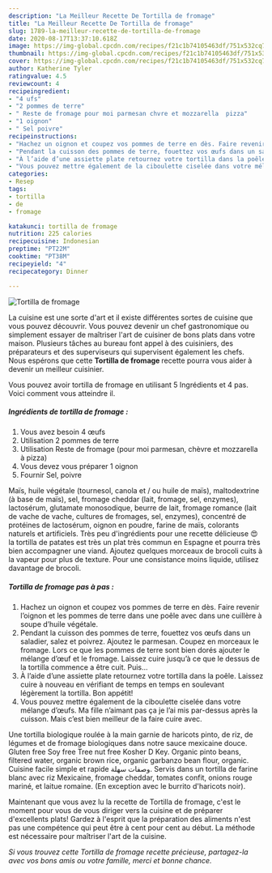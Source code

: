```yaml
---
description: "La Meilleur Recette De Tortilla de fromage"
title: "La Meilleur Recette De Tortilla de fromage"
slug: 1789-la-meilleur-recette-de-tortilla-de-fromage
date: 2020-08-17T13:37:10.618Z
image: https://img-global.cpcdn.com/recipes/f21c1b74105463df/751x532cq70/tortilla-de-fromage-photo-principale-de-la-recette.jpg
thumbnail: https://img-global.cpcdn.com/recipes/f21c1b74105463df/751x532cq70/tortilla-de-fromage-photo-principale-de-la-recette.jpg
cover: https://img-global.cpcdn.com/recipes/f21c1b74105463df/751x532cq70/tortilla-de-fromage-photo-principale-de-la-recette.jpg
author: Katherine Tyler
ratingvalue: 4.5
reviewcount: 4
recipeingredient:
- "4 ufs"
- "2 pommes de terre"
- " Reste de fromage pour moi parmesan chvre et mozzarella  pizza"
- "1 oignon"
- " Sel poivre"
recipeinstructions:
- "Hachez un oignon et coupez vos pommes de terre en dès. Faire revenir l’oignon et les pommes de terre dans une poêle avec dans une cuillère à soupe d’huile végétale."
- "Pendant la cuisson des pommes de terre, fouettez vos œufs dans un saladier, salez et poivrez. Ajoutez le parmesan. Coupez en morceaux le fromage. Lors ce que les pommes de terre sont bien dorés ajouter le mélange d’œuf et le fromage. Laissez cuire jusqu’à ce que le dessus de la tortilla commence a être cuit. Puis..."
- "À l’aide d’une assiette plate retournez votre tortilla dans la poêle. Laissez cuire à nouveau en vérifiant de temps en temps en soulevant légèrement la tortilla. Bon appétit!"
- "Vous pouvez mettre également de la ciboulette ciselée dans votre mélange d’œufs. Ma fille n’aimant pas ça je l’ai mis par-dessus après la cuisson. Mais c’est bien meilleur de la faire cuire avec."
categories:
- Resep
tags:
- tortilla
- de
- fromage

katakunci: tortilla de fromage 
nutrition: 225 calories
recipecuisine: Indonesian
preptime: "PT22M"
cooktime: "PT38M"
recipeyield: "4"
recipecategory: Dinner

---
```



![Tortilla de fromage](https://img-global.cpcdn.com/recipes/f21c1b74105463df/751x532cq70/tortilla-de-fromage-photo-principale-de-la-recette.jpg)

La cuisine est une sorte d'art et il existe différentes sortes de cuisine que vous pouvez découvrir. Vous pouvez devenir un chef gastronomique ou simplement essayer de maîtriser l'art de cuisiner de bons plats dans votre maison. Plusieurs tâches au bureau font appel à des cuisiniers, des préparateurs et des superviseurs qui supervisent également les chefs. Nous espérons que cette <strong> Tortilla de fromage </strong> recette pourra vous aider à devenir un meilleur cuisinier.

<!--inarticleads1-->

Vous pouvez avoir tortilla de fromage en utilisant 5 Ingrédients et 4 pas. Voici comment vous atteindre il.

##### Ingrédients de tortilla de fromage :

1. Vous avez besoin 4 œufs
1. Utilisation 2 pommes de terre
1. Utilisation  Reste de fromage (pour moi parmesan, chèvre et mozzarella à pizza)
1. Vous devez vous préparer 1 oignon
1. Fournir  Sel, poivre


Maïs, huile végétale (tournesol, canola et / ou huile de maïs), maltodextrine (à base de maïs), sel, fromage cheddar (lait, fromage, sel, enzymes), lactosérum, glutamate monosodique, beurre de lait, fromage romance (lait de vache de vache, cultures de fromages, sel, enzymes), concentré de protéines de lactosérum, oignon en poudre, farine de maïs, colorants naturels et artificiels. Très peu d&#39;ingrédients pour une recette délicieuse 😍 la tortilla de patates est très un plat très commun en Espagne et pourra très bien accompagner une viand. Ajoutez quelques morceaux de brocoli cuits à la vapeur pour plus de texture. Pour une consistance moins liquide, utilisez davantage de brocoli. 

<!--inarticleads2-->

##### Tortilla de fromage pas à pas :

1. Hachez un oignon et coupez vos pommes de terre en dès. Faire revenir l’oignon et les pommes de terre dans une poêle avec dans une cuillère à soupe d’huile végétale.
1. Pendant la cuisson des pommes de terre, fouettez vos œufs dans un saladier, salez et poivrez. Ajoutez le parmesan. Coupez en morceaux le fromage. Lors ce que les pommes de terre sont bien dorés ajouter le mélange d’œuf et le fromage. Laissez cuire jusqu’à ce que le dessus de la tortilla commence a être cuit. Puis...
1. À l’aide d’une assiette plate retournez votre tortilla dans la poêle. Laissez cuire à nouveau en vérifiant de temps en temps en soulevant légèrement la tortilla. Bon appétit!
1. Vous pouvez mettre également de la ciboulette ciselée dans votre mélange d’œufs. Ma fille n’aimant pas ça je l’ai mis par-dessus après la cuisson. Mais c’est bien meilleur de la faire cuire avec.


Une tortilla biologique roulée à la main garnie de haricots pinto, de riz, de légumes et de fromage biologiques dans notre sauce mexicaine douce. Gluten free Soy free Tree nut free Kosher D Key. Organic pinto beans, filtered water, organic brown rice, organic garbanzo bean flour, organic. Cuisine facile simple et rapide وصفات سهلة. Servis dans un tortilla de farine blanc avec riz Mexicaine, fromage cheddar, tomates confit, onions rouge mariné, et laitue romaine. (En exception avec le burrito d&#39;haricots noir). 

<!--inarticleads1-->

<p>
Maintenant que vous avez lu la recette de Tortilla de fromage, c'est le moment pour vous de vous diriger vers la cuisine et de préparer d'excellents plats! Gardez à l'esprit que la préparation des aliments n'est pas une compétence qui peut être à cent pour cent au début. La méthode est nécessaire pour maîtriser l'art de la cuisine.
</p>

<p>
<i>Si vous trouvez cette Tortilla de fromage recette précieuse, partagez-la avec vos bons amis ou votre famille, merci et bonne chance.</i>
</p>
